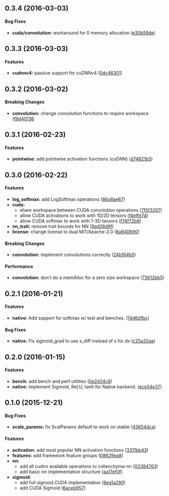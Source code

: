 <a name="0.3.4"></a>
## 0.3.4 (2016-03-03)


#### Bug Fixes

* **cuda/convolution:**  workaround for 0 memory allocation ([e30b59de](https://github.com/autumnai/collenchyma-nn/commit/e30b59decfe7ca6663a42fd27e19e55fcee83552))



<a name="0.3.3"></a>
## 0.3.3 (2016-03-03)


#### Features

* **cudnnv4:**  passive support for cuDNNv4 ([0dc46301](https://github.com/autumnai/collenchyma-nn/commit/0dc463011c0ae261baee201e1b9cb540309349c5))



<a name="0.3.2"></a>
## 0.3.2 (2016-03-02)


#### Breaking Changes

* **convolution:**  change convolution functions to require workspace ([f9d40136](https://github.com/autumnai/collenchyma-nn/commit/f9d401360c54bac6a253925d90625b0a1393ea17)



<a name="0.3.1"></a>
## 0.3.1 (2016-02-23)


#### Features

* **pointwise:**  add pointwise activation functions (cuDNN) ([d74821b5](https://github.com/autumnai/collenchyma-nn/commit/d74821b582056f9acd3bdb4acd98f72668d070f8))



<a name="0.3.0"></a>
## 0.3.0 (2016-02-22)


#### Features

* **log_softmax:**  add LogSoftmax operations ([86a8ae67](https://github.com/autumnai/collenchyma-nn/commit/86a8ae67727e0a5d28c901a7a32940fd7e2250f2))
* **cuda:**
  * share workspace between CUDA convolution operations ([7f5f3207](https://github.com/autumnai/collenchyma-nn/commit/7f5f3207873874accb7a5a16d637e2701161ac04))
  * allow CUDA activations to work with 1D/2D tensors ([f4effe7d](https://github.com/autumnai/collenchyma-nn/commit/f4effe7d66d96537251d86bf24968b521a951121))
  * allow CUDA softmax to work with 1-3D tensors ([f74f72b6](https://github.com/autumnai/collenchyma-nn/commit/f74f72b6207505f4c29c7c44a9748d83972e7f72))
* **nn_trait:**  remove trait bounds for NN ([9ad08d9f](https://github.com/autumnai/collenchyma-nn/commit/9ad08d9f97cc382699c78c1397b52509d2e98969))
* **license:**  change license to dual MIT/Apache-2.0 ([8a940690](https://github.com/autumnai/collenchyma-nn/commit/8a940690e21bae269c44b9501e956bbf066cdcc1))

#### Breaking Changes

* **convolution:**  implement convolutions correctly ([24b164b5](https://github.com/autumnai/collenchyma-nn/commit/24b164b55a913f522d79832308cf2e4a7996612a))

#### Performance

* **convolution:**  don't do a memAlloc for a zero size workspace ([73612bb5](https://github.com/autumnai/collenchyma-nn/commit/73612bb56ab70500b4670b7a9a12390e2facee37))


<a name="0.2.1"></a>
## 0.2.1 (2016-01-21)


#### Features

* **native:**  Add support for softmax w/ test and benches. ([14d6d1bc](https://github.com/autumnai/collenchyma-nn/commit/14d6d1bcda8bbc0ffa368527633f592862517200))

#### Bug Fixes

* **native:**  Fix sigmoid_grad to use x_diff instead of x for dx ([c25a32aa](https://github.com/autumnai/collenchyma-nn/commit/c25a32aa272ff3c753ee8be2ea89457367b38734))



<a name="0.2.0"></a>
## 0.2.0 (2016-01-15)


#### Features

* **bench:**  add bench and perf utilities ([0e2d34c6](https://github.com/autumnai/collenchyma-nn/commit/0e2d34c67acba38c6910cdff6e983b5285dfb852))
* **native:**  implement Sigmoid, ReLU, tanh for Native backend. ([ece54e37](https://github.com/autumnai/collenchyma-nn/commit/ece54e37a241f81b45888225ab0ee28c538950f6))


<a name="0.1.0"></a>
## 0.1.0 (2015-12-21)


#### Bug Fixes

* **scale_params:**  fix ScalParams default to work on stable ([43654dca](https://github.com/autumnai/collenchyma-nn/commit/43654dca7cb92826ffecd4f0cd251fb7071d11c5))

#### Features

* **activation:**  add most popular NN activation functions ([3311bb43](https://github.com/autumnai/collenchyma-nn/commit/3311bb43d78c850db8322c9ea8c1a5f2ca189cd1))
* **features:**  add framework feature groups ([08629ea8](https://github.com/autumnai/collenchyma-nn/commit/08629ea8f1c38047a5d7fec24601e21ba79d704f))
* **nn:**
  *  add all cudnn available operations to collenchyma-nn ([03384763](https://github.com/autumnai/collenchyma-nn/commit/033847630a0674c372666db209d436a80ecabe1b))
  *  add basic nn implementation structure ([aa17ef0f](https://github.com/autumnai/collenchyma-nn/commit/aa17ef0f5064e479152ac3e398bf64887e03b6e2))
* **sigmoid:**
  *  add full sigmoid CUDA implementation ([8ea1a290](https://github.com/autumnai/collenchyma-nn/commit/8ea1a29016c364536755e2fb5d13a52352b059ab))
  *  add CUDA Sigmoid ([6aceb957](https://github.com/autumnai/collenchyma-nn/commit/6aceb957d05a0ee625b48bab38693b99c9e09f01))

